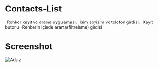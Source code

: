 # Contacts-List
-Rehber kayıt ve arama uygulaması.
-İsim soyisim ve telefon girdisi.
-Kayıt butonu
-Rehberin içinde arama(filtreleme) girdisi


# Screenshot

![Adsız](https://user-images.githubusercontent.com/104764065/171500255-5612ca31-9274-40b6-ba93-0e61a8d5c697.png)
